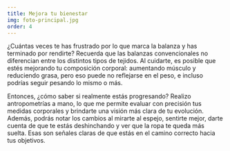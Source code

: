 ```yaml
---
title: Mejora tu bienestar
img: foto-principal.jpg
order: 4
---
```


¿Cuántas veces te has frustrado por lo que marca la balanza y has terminado por rendirte? Recuerda que las balanzas convencionales no diferencian entre los distintos tipos de tejidos. Al cuidarte, es posible que estés mejorando tu composición corporal: aumentando músculo y reduciendo grasa, pero eso puede no reflejarse en el peso, e incluso podrías seguir pesando lo mismo o más.

Entonces, ¿cómo saber si realmente estás progresando? Realizo antropometrías a mano, lo que me permite evaluar con precisión tus medidas corporales y brindarte una visión más clara de tu evolución. Además, podrás notar los cambios al mirarte al espejo, sentirte mejor, darte cuenta de que te estás deshinchando y ver que la ropa te queda más suelta. Esas son señales claras de que estás en el camino correcto hacia tus objetivos.